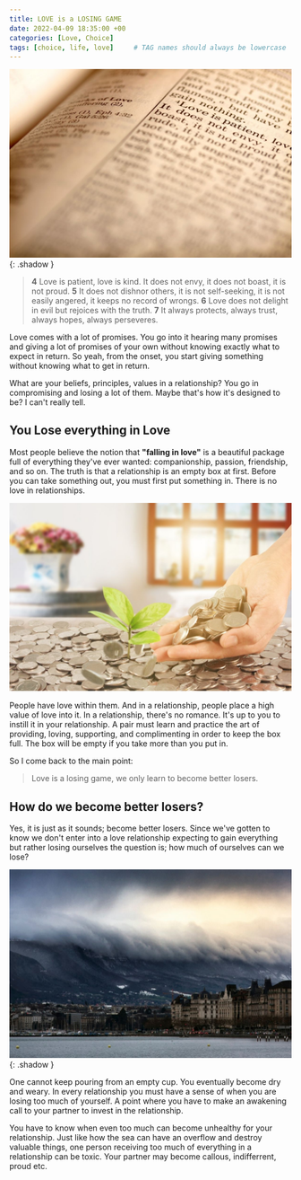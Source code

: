 ```yaml
---
title: LOVE is a LOSING GAME
date: 2022-04-09 18:35:00 +00
categories: [Love, Choice]
tags: [choice, life, love]     # TAG names should always be lowercase
---
```


![kind love](/assets/img/kind-love.jpg){: .shadow }

> **4** Love is patient, love is kind. It does not envy, it does not boast, it is not proud. **5** It does not dishnor others, it is not self-seeking, it is not easily angered, it keeps no record of wrongs. **6** Love does not delight in evil but rejoices with the truth. **7** It always protects, always trust, always hopes, always perseveres.

Love comes with a lot of promises. You go into it hearing many promises and giving a lot of promises of your own without knowing exactly what to expect in return. So yeah, from the onset, you start giving something without knowing what to get in return.

What are your beliefs, principles, values in a relationship? You go in compromising and losing a lot of them. Maybe that's how it's designed to be? I can't really tell.

## You Lose everything in Love

Most people believe the notion that **"falling in love"** is a beautiful package full of everything they've ever wanted: companionship, passion, friendship, and so on. The truth is that a relationship is an empty box at first. Before you can take something out, you must first put something in. There is no love in relationships.

![pour love](/assets/img/pour-love.jpg)

People have love within them. And in a relationship, people place a high value of love into it. In a relationship, there's no romance. It's up to you to instill it in your relationship. A pair must learn and practice the art of providing, loving, supporting, and complimenting in order to keep the box full. The box will be empty if you take more than you put in.

So I come back to the main point:

> Love is a losing game, we only learn to become better losers.

## How do we become better losers?

Yes, it is just as it sounds; become better losers. Since we've gotten to know we don't enter into a love relationship expecting to gain everything but rather losing ourselves the question is; how much of ourselves can we lose?

![raging seas](/assets/img/raging-love.jpg){: .shadow }

One cannot keep pouring from an empty cup. You eventually become dry and weary. In every relationship you must have a sense of when you are losing too much of yourself. A point where you have to make an awakening call to your partner to invest in the relationship. 

You have to know when even too much can become unhealthy for your relationship. Just like how the sea can have an overflow and destroy valuable things, one person receiving too much of everything in a relationship can be toxic. Your partner may become callous, indifferrent, proud etc.


